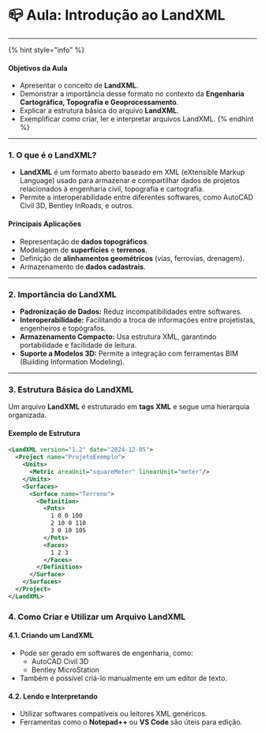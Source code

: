 # 📪 Aula: Introdução ao LandXML

***

{% hint style="info" %}
#### **Objetivos da Aula**

* Apresentar o conceito de **LandXML**.
* Demonstrar a importância desse formato no contexto da **Engenharia Cartográfica, Topografia e Geoprocessamento**.
* Explicar a estrutura básica do arquivo **LandXML**.
* Exemplificar como criar, ler e interpretar arquivos LandXML.
{% endhint %}

***

### **1. O que é o LandXML?**

* **LandXML** é um formato aberto baseado em XML (eXtensible Markup Language) usado para armazenar e compartilhar dados de projetos relacionados à engenharia civil, topografia e cartografia.
* Permite a interoperabilidade entre diferentes softwares, como AutoCAD Civil 3D, Bentley InRoads, e outros.

#### **Principais Aplicações**

* Representação de **dados topográficos**.
* Modelagem de **superfícies** e **terrenos**.
* Definição de **alinhamentos geométricos** (vias, ferrovias, drenagem).
* Armazenamento de **dados cadastrais**.

***

### **2. Importância do LandXML**

* **Padronização de Dados:** Reduz incompatibilidades entre softwares.
* **Interoperabilidade:** Facilitando a troca de informações entre projetistas, engenheiros e topógrafos.
* **Armazenamento Compacto:** Usa estrutura XML, garantindo portabilidade e facilidade de leitura.
* **Suporte a Modelos 3D:** Permite a integração com ferramentas BIM (Building Information Modeling).

***

### **3. Estrutura Básica do LandXML**

Um arquivo **LandXML** é estruturado em **tags XML** e segue uma hierarquia organizada.

#### **Exemplo de Estrutura**

```xml
<LandXML version="1.2" date="2024-12-05">
  <Project name="ProjetoExemplo">
    <Units>
      <Metric areaUnit="squareMeter" linearUnit="meter"/>
    </Units>
    <Surfaces>
      <Surface name="Terreno">
        <Definition>
          <Pnts>
            1 0 0 100
            2 10 0 110
            3 0 10 105
          </Pnts>
          <Faces>
            1 2 3
          </Faces>
        </Definition>
      </Surface>
    </Surfaces>
  </Project>
</LandXML>
```

### **4. Como Criar e Utilizar um Arquivo LandXML**

#### **4.1. Criando um LandXML**

* Pode ser gerado em softwares de engenharia, como:
  * AutoCAD Civil 3D
  * Bentley MicroStation
* Também é possível criá-lo manualmente em um editor de texto.

#### **4.2. Lendo e Interpretando**

* Utilizar softwares compatíveis ou leitores XML genéricos.
* Ferramentas como o **Notepad++** ou **VS Code** são úteis para edição.
